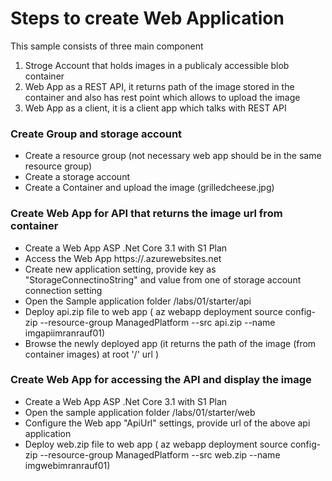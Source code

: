 # Steps to create Web Application

This sample consists of three main component

1. Stroge Account that holds images in a publicaly accessible blob container
2. Web App as a REST API, it returns path of the image stored in the container and also has rest point which allows to upload the image
3. Web App as a client, it is a client app which talks with REST API

### Create Group and storage account

- Create a resource group (not necessary web app should be in the same resource group)
- Create a storage account
- Create a Container and upload the image (grilledcheese.jpg)

### Create Web App for API that returns the image url from container

- Create a Web App ASP .Net Core 3.1 with S1 Plan
- Access the Web App https://<webappname>.azurewebsites.net
- Create new application setting, provide key as "StorageConnectinoString" and value from one of storage account connection setting
- Open the Sample application folder /labs/01/starter/api
- Deploy api.zip file to web app ( az webapp deployment source config-zip --resource-group ManagedPlatform --src api.zip --name imgapiimranrauf01)
- Browse the newly deployed app (it returns the path of the image (from container images) at root '/' url )

### Create Web App for accessing the API and display the image

- Create a Web App ASP .Net Core 3.1 with S1 Plan
- Open the sample application folder /labs/01/starter/web
- Configure the Web app "ApiUrl" settings, provide url of the above api application
- Deploy web.zip file to web app ( az webapp deployment source config-zip --resource-group ManagedPlatform --src web.zip --name imgwebimranrauf01)
